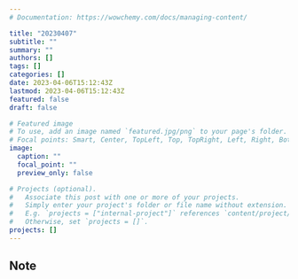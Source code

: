 ```yaml
---
# Documentation: https://wowchemy.com/docs/managing-content/

title: "20230407"
subtitle: ""
summary: ""
authors: []
tags: []
categories: []
date: 2023-04-06T15:12:43Z
lastmod: 2023-04-06T15:12:43Z
featured: false
draft: false

# Featured image
# To use, add an image named `featured.jpg/png` to your page's folder.
# Focal points: Smart, Center, TopLeft, Top, TopRight, Left, Right, BottomLeft, Bottom, BottomRight.
image:
  caption: ""
  focal_point: ""
  preview_only: false

# Projects (optional).
#   Associate this post with one or more of your projects.
#   Simply enter your project's folder or file name without extension.
#   E.g. `projects = ["internal-project"]` references `content/project/deep-learning/index.md`.
#   Otherwise, set `projects = []`.
projects: []
---
```


## Note

